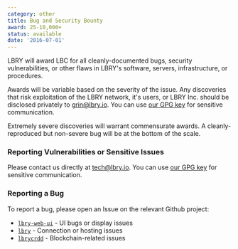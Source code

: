 ```yaml
---
category: other
title: Bug and Security Bounty
award: 25-10,000+
status: available
date: '2016-07-01'
---
```


LBRY will award LBC for all cleanly-documented bugs, security vulnerabilities, or other flaws in LBRY's software, servers, infrastructure, or procedures.

Awards will be variable based on the severity of the issue. Any discoveries that risk exploitation of the LBRY network, it's users, or
LBRY Inc. should be disclosed privately to [grin@lbry.io](mailto:grin@lbry.io). You can use [our GPG key](https://keybase.io/lbry/key.asc)
for sensitive communication.

Extremely severe discoveries will warrant commensurate awards. A cleanly-reproduced but non-severe bug will be at the bottom of the scale.

### Reporting Vulnerabilities or Sensitive Issues

Please contact us directly at [tech@lbry.io](mailto:tech@lbry.io). You can use [our GPG key](https://keybase.io/lbry/key.asc)
for sensitive communication.

### Reporting a Bug

To report a bug, please open an Issue on the relevant Github project:

- [`lbry-web-ui`](https://github.com/lbry/lbry-web-ui) - UI bugs or display issues
- [`lbry`](https://github.com/lbry/lbry-web-ui) - Connection or hosting issues
- [`lbrycrdd`](https://github.com/lbry/lbry-web-ui) - Blockchain-related issues

